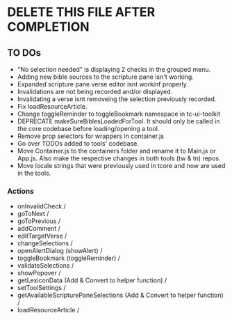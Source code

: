 # DELETE THIS FILE AFTER COMPLETION

## TO DOs

- "No selection needed" is displaying 2 checks in the grouped menu.
- Adding new bible sources to the scripture pane isn't working.
- Expanded scripture pane verse editor isnt workinf properly.
- Invalidations are not being recorded and/or displayed.
- Invalidating a verse isnt removeing the selection previously recorded.
- Fix loadResourceArticle.
- Change toggleReminder to toggleBookmark namespace in tc-ui-toolkit
- DEPRECATE makeSureBiblesLoadedForTool. It should only be called in the core codebase before loading/opening a tool.
- Remove prop selectors for wrappers in container.js
- Go over TODOs added to tools' codebase.
- Move Container.js to the containers folder and rename it to Main.js or App.js. Also make the respective changes in both tools (tw & tn) repos.
- Move locale strings that were previously used in tcore and now are used in the tools.

### Actions

- onInvalidCheck /
- goToNext /
- goToPrevious /
- addComment /
- editTargetVerse /
- changeSelections /
- openAlertDialog (showAlert) /
- toggleBookmark (toggleReminder) /
- validateSelections /
- showPopover /
- getLexiconData (Add & Convert to helper function) /
- setToolSettings /
- getAvailableScripturePaneSelections (Add & Convert to helper function) /
- loadResourceArticle /
